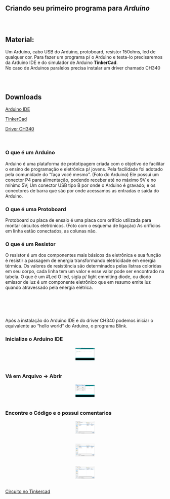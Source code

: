 <b><h2> Criando seu primeiro programa para *Arduino* </h1></b></br>

#

<b><h2> Material: </h2></b>

<p> Um Arduino, cabo USB do Arduino, protoboard, resistor 150ohns, led de qualquer cor.
Para fazer um programa p/ o Arduino e testa-lo precisaremos da Arduino IDE e do simulador de Arduino <b>TinkerCad</b>. </br> No caso de Arduinos paralelos precisa instalar um driver chamado CH340 </p>
</br>

#

<b><h2> Downloads </h3></b>

<a href="https://www.arduino.cc/en/software"> Arduino IDE </a>

<a href="https://www.tinkercad.com"> TinkerCad </a></b>

<a href="https://www.google.com/amp/s/www.blogdarobotica.com/2020/03/21/instalando-driver-serial-para-arduinos-com-chip-ch340/amp/"> Driver CH340 </a></br></br>

#

<b><h3> O que é um Arduino </h2></b>

Arduino é uma plataforma de prototipagem criada com o objetivo de facilitar o ensino de programação e eletrônica p/ jovens. Pela facilidade foi adotado pela comunidade do “faça você mesmo”.
(Foto do Arduino)
Ele possuí um conector P4 para alimentação, podendo receber até no máximo 9V e no mínimo 5V; Um conector USB tipo B por onde o Arduino é gravado; e os conectores de barra que são por onde acessamos as entradas e saída do Arduino.

<b><h3> O que é uma Protoboard </b></h3>

Protoboard ou placa de ensaio é uma placa com orifício utilizada para montar circuitos eletrônicos.
(Foto com o esquema de ligação)
As orifícios em linha estão conectados, as colunas não.

<b><h3> O que é um Resistor </b></h3>

<p>O resistor é um dos componentes mais básicos da eletrônica e sua função é resistir a passagem de energia transformando eletricidade em energia térmica.
Os valores de resistência são determinados pelas listras coloridas em seu corpo, cada linha tem um valor e esse valor pode ser encontrado na tabela.
O que é um #Led
O led, sigla p/ light emmiting diode, ou diodo emissor de luz é um componente eletrônico que em resumo emite luz quando atravessado pela energia elétrica.</p></br></br>

#
Após a instalação do Arduino IDE e do driver CH340 podemos iniciar o equivalente ao “hello world” do Arduino, o programa Blink.

### **Inicialize o Arduino IDE**
<img style="display: block;
                margin-left: auto;
                margin-right: auto;" src="./../source/1_abrir_ide.png" width=60 height=40></br>

### **Vá em Arquivo -> Abrir**
<img style="display: block;
                margin-left: auto;
                margin-right: auto;" src="./../source/2_abrir_programa.png" width=60 height=40></br>

### **Encontre o Código e o possui comentarios**
<img style="display: block;
                margin-left: auto;
                margin-right: auto;" src="./../source/3_buscar_arquivo.png" width=60 height=40></br>

<img style="display: block;
                margin-left: auto;
                margin-right: auto;" src="./../source/4_buscar_arquivo.png" width=60 height=40></br>

<img style="display: block;
                margin-left: auto;
                margin-right: auto;" src="./../source/5_buscar_arquivo.png" width=60 height=40></br>








<a href="https://www.tinkercad.com/things/aVVz9ZVGPe6"> Circuito no Tinkercad </a>
 